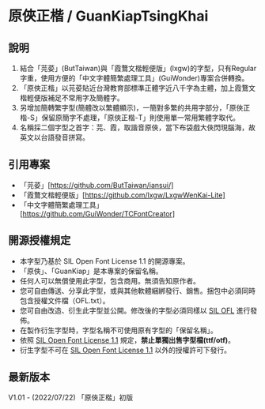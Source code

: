 # 原俠正楷 / GuanKiapTsingKhai

## 說明
1. 結合「芫荽」(ButTaiwan)與「霞鶩文楷輕便版」(lxgw)的字型，只有Regular字重，使用方便的「中文字體簡繁處理工具」(GuiWonder)專案合併轉換。
2. 「原俠正楷」以芫荽貼近台灣教育部標準正體字近八千字為主體，加上霞鶩文楷輕便版補足不常用字及簡體字。
3. 另增加簡轉繁字型(簡體改以繁體顯示)，一簡對多繁的共用字部分，「原俠正楷-S」保留原簡字不處理，「原俠正楷-T」則使用單一常用繁體字取代。
4. 名稱採二個字型之首字：芫、霞，取諧音原俠，當下布袋戲大俠閃現腦海，故英文以台語發音拼寫。


## 引用專案
- 「芫荽」[https://github.com/ButTaiwan/iansui/]
- 「霞鶩文楷輕便版」[https://github.com/lxgw/LxgwWenKai-Lite]
- 「中文字體簡繁處理工具」[https://github.com/GuiWonder/TCFontCreator]


## 開源授權規定
- 本字型乃基於 SIL Open Font License 1.1 的開源專案。
- 「原俠」、「GuanKiap」是本專案的保留名稱。
- 任何人可以無償使用此字型，包含商用。無須告知原作者。
- 您可自由傳送、分享此字型，或與其他軟體綑綁發行、銷售。捆包中必須同時包含授權文件檔（OFL.txt）。
- 您可自由改造、衍生此字型並公開。修改後的字型必須同樣以 [SIL OFL](https://scripts.sil.org/OFL) 進行發佈。
- 在製作衍生字型時，字型名稱不可使用原有字型的「保留名稱」。
- 依照 [SIL Open Font License 1.1](https://scripts.sil.org/OFL) 規定，**禁止單獨出售字型檔(ttf/otf)**。
- 衍生字型不可在 [SIL Open Font License 1.1](https://scripts.sil.org/OFL) 以外的授權許可下發行。


## 最新版本
V1.01 - (2022/07/22) 「原俠正楷」初版

